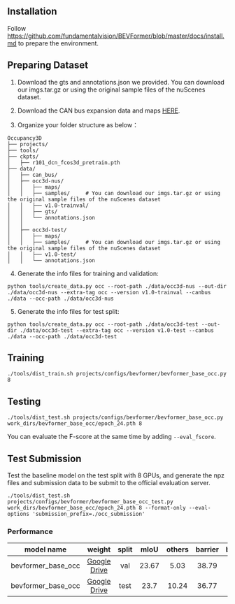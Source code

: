 ## Installation
Follow https://github.com/fundamentalvision/BEVFormer/blob/master/docs/install.md to prepare the environment.

## Preparing Dataset
1. Download the gts and annotations.json we provided. You can download our imgs.tar.gz or using the original sample files of the nuScenes dataset.

2. Download the CAN bus expansion data and maps [HERE](https://www.nuscenes.org/download).

3. Organize your folder structure as below：
```
Occupancy3D
├── projects/
├── tools/
├── ckpts/
│   ├── r101_dcn_fcos3d_pretrain.pth
├── data/
│   ├── can_bus/
│   ├── occ3d-nus/
│   │   ├── maps/
│   │   ├── samples/     # You can download our imgs.tar.gz or using the original sample files of the nuScenes dataset
│   │   ├── v1.0-trainval/
│   │   ├── gts/
│   │   └── annotations.json
│   │ 
│   ├── occ3d-test/
│   │   ├── maps/
│   │   ├── samples/     # You can download our imgs.tar.gz or using the original sample files of the nuScenes dataset
│   │   ├── v1.0-test/
│   │   └── annotations.json
```


4. Generate the info files for training and validation:
```
python tools/create_data.py occ --root-path ./data/occ3d-nus --out-dir ./data/occ3d-nus --extra-tag occ --version v1.0-trainval --canbus ./data --occ-path ./data/occ3d-nus
``` 

5. Generate the info files for test split:
```
python tools/create_data.py occ --root-path ./data/occ3d-test --out-dir ./data/occ3d-test --extra-tag occ --version v1.0-test --canbus ./data --occ-path ./data/occ3d-test
``` 

## Training
```
./tools/dist_train.sh projects/configs/bevformer/bevformer_base_occ.py 8
```

## Testing
```
./tools/dist_test.sh projects/configs/bevformer/bevformer_base_occ.py work_dirs/bevformer_base_occ/epoch_24.pth 8
```
You can evaluate the F-score at the same time by adding `--eval_fscore`.

## Test Submission
Test the baseline model on the test split with 8 GPUs, and generate the npz files and submission data to be submit to the official evaluation server.
```
./tools/dist_test.sh projects/configs/bevformer/bevformer_base_occ_test.py work_dirs/bevformer_base_occ/epoch_24.pth 8 --format-only --eval-options 'submission_prefix=./occ_submission'
```

### Performance

model name|weight| split |mIoU | others | barrier | bicycle | bus | car | construction_vehicle | motorcycle | pedestrian | traffic_cone | trailer |  truck | driveable_surface | other_flat | sidewalk | terrain | manmade | vegetation | 
----|:----------:| :--: | :--: | :--: | :--: | :--: | :--: | :--: | :--: | :--: | :--: | :--: | :--: | :--: | :--: | :--: | :----------------------: | :---: | :------: | :------: |
bevformer_base_occ|[Google Drive](https://drive.google.com/file/d/1NyoiosafAmne1qiABeNOPXR-P-y0i7_I/view?usp=share_link)| val | 23.67 | 5.03 | 38.79 | 9.98 | 34.41 | 41.09 | 13.24 | 16.50 | 18.15 | 17.83 | 18.66 | 27.7 | 48.95 | 27.73 | 29.08 | 25.38 | 15.41 | 14.46 | 
bevformer_base_occ|[Google Drive](https://drive.google.com/file/d/1NyoiosafAmne1qiABeNOPXR-P-y0i7_I/view?usp=share_link)| test | 23.7 | 10.24 | 36.77 | 11.7 | 29.87 | 38.92 | 10.29 | 22.05 | 16.21 | 14.69 | 27.44 | 23.13 | 48.19 | 33.1 | 29.8 | 17.64 | 19.01 | 13.75 | 

